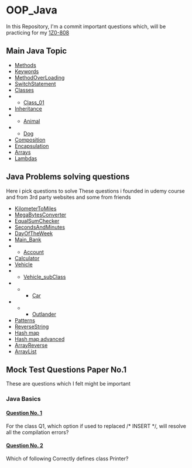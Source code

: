 # OOP_Java
In this Repository, I'm a commit important questions which, will be practicing for my [1Z0-808](https://education.oracle.com/oracle-certified-associate-java-se-8-programmer/trackp_333) 



## Main Java Topic


- [Methods](src/methods.java)
- [Keywords](src/keywords.java)
- [MethodOverLoading](src/MethodOverLoading.java) 
- [SwitchStatement](src/SwitchStatement.java)
- [Classes]()
- - [Class_01](src/Classes/Class_01.java)
- [Inheritance](src/Classes/Inheritance.java) 
- - [Animal](src/Classes/Animal.java)
- - [Dog](src/Classes/Dog.java)
- [Composition](src/OOPPart2/Composition.java)
- [Encapsulation](src/OOPPart2/Encapsulation.java)
- [Arrays](src/Arrays/MainArrays.java)
- [Lambdas](src/OOPPart2/lambdas.java)




## Java Problems solving questions
Here i pick questions to solve These questions i founded in udemy course and from 3rd party websites and some from friends

- [KilometerToMiles](src/JavaProblems/KilometerToMiles.java)
- [MegaBytesConverter](src/JavaProblems/MegaBytesConverter.java)
- [EqualSumChecker](src/JavaProblems/EqualSumChecker.java)
- [SecondsAndMinutes](src/JavaProblems/SecondsAndMinutes.java)
- [DayOfTheWeek](src/JavaProblems/DayOfTheWeek.java)
- [Main_Bank](src/JavaProblems/Main_Bank.java)
- - [Account](src/JavaProblems/Account.java)
- [Calculator](src/JavaProblems/calculator.java)
- [Vehicle](src/JavaProblems/Vehicle.java)
- - [Vehicle_subClass](src/JavaProblems/Vehicle_subClass.java)
- - - [Car](src/JavaProblems/Car.java)
- - - [Outlander](src/JavaProblems/Outlander.java)
- [Patterns](src/JavaProblems/Patterns.java)
- [ReverseString](src/JavaProblems/ReverseString.java)
- [Hash map](src/JavaProblems/Hash_map.java)
- [Hash map advanced](src/JavaProblems/Hash_map_advanced.java)
- [ArrayReverse](src/JavaProblems/ArrayReverse.java)
- [ArrayList](src/JavaProblems/ArrayList.java)


## Mock Test Questions Paper No.1
These are questions which I felt might be important

### Java Basics
#### [Question No. 1](src/MockTest1/Q1.java)
<p>For the class Q1, which option if used to replaced /* INSERT */, will resolve all the compilation errors?</p>

#### [Question No. 2](src/MockTest1/Q2.java)
<p>Which of following Correctly defines class Printer?</p>








